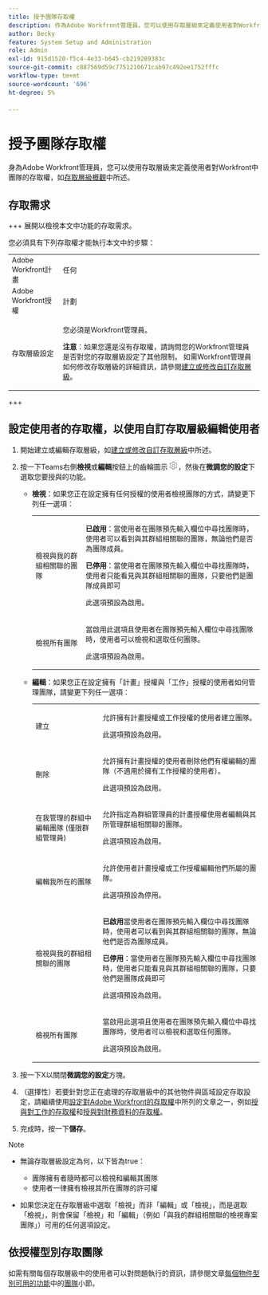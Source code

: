 ```yaml
---
title: 授予團隊存取權
description: 作為Adobe Workfront管理員，您可以使用存取層級來定義使用者對Workfront中團隊的存取權
author: Becky
feature: System Setup and Administration
role: Admin
exl-id: 915d1520-f5c4-4e33-b645-cb219289383c
source-git-commit: c887569d59c7751210671cab97c492ee1752fffc
workflow-type: tm+mt
source-wordcount: '696'
ht-degree: 5%

---
```


# 授予團隊存取權

身為Adobe Workfront管理員，您可以使用存取層級來定義使用者對Workfront中團隊的存取權，如[存取層級概觀](../../../administration-and-setup/add-users/access-levels-and-object-permissions/access-levels-overview.md)中所述。

## 存取需求

+++ 展開以檢視本文中功能的存取需求。

您必須具有下列存取權才能執行本文中的步驟：

<table style="table-layout:auto"> 
 <col> 
 <col> 
 <tbody> 
  <tr> 
   <td role="rowheader">Adobe Workfront計畫</td> 
   <td>任何</td> 
  </tr> 
  <tr> 
   <td role="rowheader">Adobe Workfront授權</td> 
   <td>計劃</td> 
  </tr> 
  <tr> 
   <td role="rowheader">存取層級設定</td> 
   <td> <p>您必須是Workfront管理員。</p> <p><b>注意</b>：如果您還是沒有存取權，請詢問您的Workfront管理員是否對您的存取層級設定了其他限制。 如需Workfront管理員如何修改存取層級的詳細資訊，請參閱<a href="../../../administration-and-setup/add-users/configure-and-grant-access/create-modify-access-levels.md" class="MCXref xref" data-mc-variable-override="">建立或修改自訂存取層級</a>。</p> </td> 
  </tr> 
 </tbody> 
</table>

+++

## 設定使用者的存取權，以使用自訂存取層級編輯使用者

1. 開始建立或編輯存取層級，如[建立或修改自訂存取層級](../../../administration-and-setup/add-users/configure-and-grant-access/create-modify-access-levels.md)中所述。
1. 按一下Teams右側&#x200B;**檢視**&#x200B;或&#x200B;**編輯**&#x200B;按鈕上的齒輪圖示![](assets/gear-icon-settings.png)，然後在&#x200B;**微調您的設定**&#x200B;下選取您要授與的功能。

   * **檢視**：如果您正在設定擁有任何授權的使用者檢視團隊的方式，請變更下列任一選項：

     <table style="table-layout:auto">
       <col>
       <col>
       <tbody>
        <tr>
         <td role="rowheader">檢視與我的群組相關聯的團隊</td>
         <td>
          <p><b>已啟用</b>：當使用者在團隊預先輸入欄位中尋找團隊時，使用者可以看到與其群組相關聯的團隊，無論他們是否為團隊成員。 </p>
          <p><b>已停用</b>：當使用者在團隊預先輸入欄位中尋找團隊時，使用者只能看見與其群組相關聯的團隊，只要他們是團隊成員即可</p><p>此選項預設為啟用。</p>
          </td>
        </tr>
        <tr>
         <td role="rowheader">檢視所有團隊</td>
         <td><p>當啟用此選項且使用者在團隊預先輸入欄位中尋找團隊時，使用者可以檢視和選取任何團隊。</p><p>此選項預設為啟用。 </p></td>
        </tr>
       </tbody>
      </table>

   * **編輯**：如果您正在設定擁有「計畫」授權與「工作」授權的使用者如何管理團隊，請變更下列任一選項：

     <table style="table-layout:auto">
       <col>
       <col>
       <tbody>
        <tr>
         <td role="rowheader">建立</td>
         <td><p>允許擁有計畫授權或工作授權的使用者建立團隊。</p><p>此選項預設為啟用。</p></td>
        </tr>
        <tr>
         <td role="rowheader">刪除</td>
         <td><p> 允許擁有計畫授權的使用者刪除他們有權編輯的團隊（不適用於擁有工作授權的使用者）。</p><p>此選項預設為啟用。</p></td>
        </tr>
        <tr>
         <td role="rowheader">在我管理的群組中編輯團隊 (僅限群組管理員)</td>
         <td><p>允許指定為群組管理員的計畫授權使用者編輯與其所管理群組相關聯的團隊。</p><p>此選項預設為啟用。</p></td>
        </tr>
        <tr>
         <td role="rowheader">編輯我所在的團隊</td>
         <td><p>允許使用者計畫授權或工作授權編輯他們所屬的團隊。</p><p>此選項預設為停用。</p></td>
        </tr>
        <tr>
         <td role="rowheader">檢視與我的群組相關聯的團隊</td>
         <td>
         <p><b>已啟用</b>當使用者在團隊預先輸入欄位中尋找團隊時，使用者可以看到與其群組相關聯的團隊，無論他們是否為團隊成員。 </p>
         <p><b>已停用</b>：當使用者在團隊預先輸入欄位中尋找團隊時，使用者只能看見與其群組相關聯的團隊，只要他們是團隊成員即可</p><p>此選項預設為啟用。</p>
         </td>
        </tr>
        <tr>
         <td role="rowheader">檢視所有團隊</td>
         <td><p>當啟用此選項且使用者在團隊預先輸入欄位中尋找團隊時，使用者可以檢視和選取任何團隊。</p><p>此選項預設為啟用。 </p></td>
        </tr>
       </tbody>
      </table>

1. 按一下X以關閉&#x200B;**微調您的設定**&#x200B;方塊。
1. （選擇性）若要針對您正在處理的存取層級中的其他物件與區域設定存取設定，請繼續使用[設定對Adobe Workfront的存取權](../../../administration-and-setup/add-users/configure-and-grant-access/configure-access.md)中所列的文章之一，例如[授與對工作的存取權](../../../administration-and-setup/add-users/configure-and-grant-access/grant-access-tasks.md)和[授與對財務資料的存取權](../../../administration-and-setup/add-users/configure-and-grant-access/grant-access-financial.md)。
1. 完成時，按一下&#x200B;**儲存**。

>[!NOTE]
>
>* 無論存取層級設定為何，以下皆為true：
>
>   * 團隊擁有者隨時都可以檢視和編輯其團隊
>   * 使用者一律擁有檢視其所在團隊的許可權
>
>* 如果您決定在存取層級中選取「檢視」而非「編輯」或「檢視」，而是選取「檢視」，則會保留「檢視」和「編輯」（例如「與我的群組相關聯的檢視專案團隊」）可用的任何選項設定。
>

## 依授權型別存取團隊

如需有關每個存取層級中的使用者可以對問題執行的資訊，請參閱文章[每個物件型別可用的功能](../../../administration-and-setup/add-users/access-levels-and-object-permissions/functionality-available-for-each-object-type.md)中的[團隊](../../../administration-and-setup/add-users/access-levels-and-object-permissions/functionality-available-for-each-object-type.md#teams)小節。
